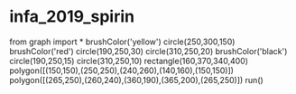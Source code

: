 # infa_2019_spirin
from graph import *
brushColor('yellow')
circle(250,300,150)
brushColor('red')
circle(190,250,30)
circle(310,250,20)
brushColor('black')
circle(190,250,15)
circle(310,250,10)
rectangle(160,370,340,400)
polygon([(150,150),(250,250),(240,260),(140,160),(150,150)])
polygon([(265,250),(260,240),(360,190),(365,200),(265,250)])
run()
